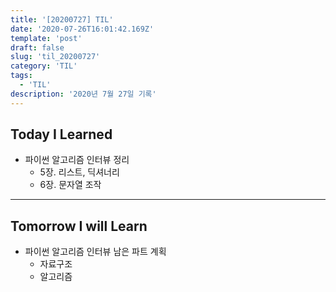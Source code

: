 ```yaml
---
title: '[20200727] TIL'
date: '2020-07-26T16:01:42.169Z'
template: 'post'
draft: false
slug: 'til_20200727'
category: 'TIL'
tags:
  - 'TIL'
description: '2020년 7월 27일 기록'
---
```


## Today I Learned

- 파이썬 알고리즘 인터뷰 정리
  - 5장. 리스트, 딕셔너리
  - 6장. 문자열 조작

<hr>

## Tomorrow I will Learn

- 파이썬 알고리즘 인터뷰 남은 파트 계획
  - 자료구조
  - 알고리즘
